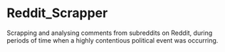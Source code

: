 # Reddit_Scrapper
Scrapping and analysing comments from subreddits on Reddit, during periods of time when a highly contentious political event was occurring. 

